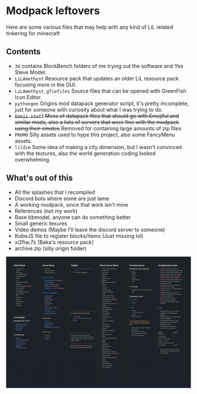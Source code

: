 # Modpack leftovers
Here are some various files that may help with any kind of LiL related tinkering for minecraft

## Contents
- `3d` contains BlockBench folders of me trying out the software and Yes Steve Model.
- `LiLAmethyst` Resource pack that updates an older LiL resource pack focusing more in the GUI.
- `LiLAmethyst_gfiefiles` Source files that can be opened with GreenFish Icon Editor.
- `pythongen` Origins mod datapack generator script, it's pretty incomplete, just for someone with curiosity about what I was trying to do.
- ~~`Emoji stuff` Mess of datapack files that should go with Emojiful and similar mods, also a lists of servers that were fine with the modpack using their emotes~~ Removed for containing large amounts of zip files
- `PROMO` Silly assets used to hype this project, also some FancyMenu assets.
- `lildim` Some idea of making a city dimension, but I wasn't convinced with the textures, also the world generation coding looked overwhelming.

## What's out of this

- All the splashes that I recompiled
- Discord bots where some are just lame
- A working modpack, since that work isn't mine
- References (not my work)
- Base bbmodel, anyone can do something better
- Small generic texures
- Video demos (Maybe I'll leave the discord server to someone)
- KubeJS file to register blocks/items (Just missing lol)
- xi2fiw.7z (Baka's resource pack)
- archive.zip (silly origin folder)

![Some idea](Minecraft%20mods.png)

